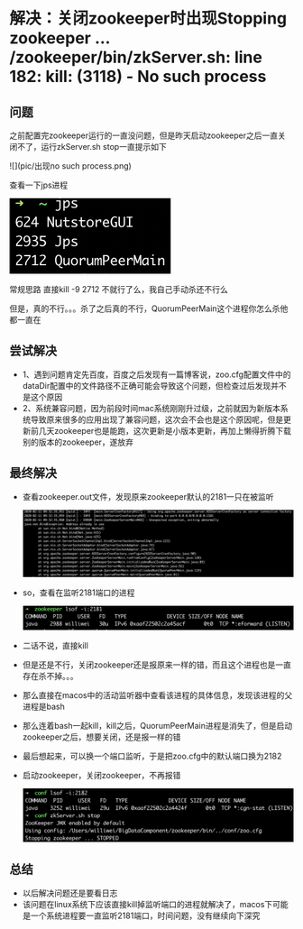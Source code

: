 # 解决：关闭zookeeper时出现Stopping zookeeper ... /zookeeper/bin/zkServer.sh: line 182: kill: (3118) - No such process

## 问题

之前配置完zookeeper运行的一直没问题，但是昨天启动zookeeper之后一直关闭不了，运行zkServer.sh stop一直提示如下

![](pic/出现no such process.png)

查看一下jps进程

![](pic/查看jps进程.png)

常规思路 直接kill -9 2712 不就行了么，我自己手动杀还不行么

但是，真的不行。。。杀了之后真的不行，QuorumPeerMain这个进程你怎么杀他都一直在

## 尝试解决

* 1、遇到问题肯定先百度，百度之后发现有一篇博客说，zoo.cfg配置文件中的dataDir配置中的文件路径不正确可能会导致这个问题，但检查过后发现并不是这个原因
* 2、系统兼容问题，因为前段时间mac系统刚刚升过级，之前就因为新版本系统导致原来很多的应用出现了兼容问题，这次会不会也是这个原因呢，但是更新前几天zookeeper也是能跑，这次更新是小版本更新，再加上懒得折腾下载别的版本的zookeeper，遂放弃

## 最终解决

* 查看zookeeper.out文件，发现原来zookeeper默认的2181一只在被监听

  ![](pic/查看zookeeper日志.png)

* so，查看在监听2181端口的进程

  ![](pic/查看监听2181端口的程序.png)

* 二话不说，直接kill

* 但是还是不行，关闭zookeeper还是报原来一样的错，而且这个进程也是一直存在杀不掉。。。

* 那么直接在macos中的活动监听器中查看该进程的具体信息，发现该进程的父进程是bash

* 那么连着bash一起kill，kill之后，QuorumPeerMain进程是消失了，但是启动zookeeper之后，想要关闭，还是报一样的错

* 最后想起来，可以换一个端口监听，于是把zoo.cfg中的默认端口换为2182

* 启动zookeeper，关闭zookeeper，不再报错

  ![](pic/解决问题.png)

## 总结

* 以后解决问题还是要看日志
* 该问题在linux系统下应该直接kill掉监听端口的进程就解决了，macos下可能是一个系统进程要一直监听2181端口，时间问题，没有继续向下深究